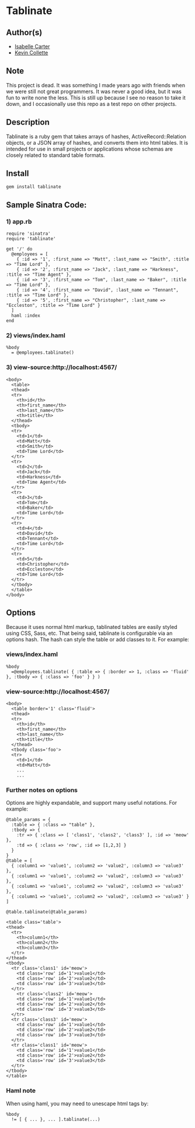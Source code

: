 # Tablinate

## Author(s)

* [Isabelle Carter](http://github.com/ibnc)
* [Kevin Collette](http://github.com/collettiquette)

## Note

This project is dead. It was something I made years ago with friends when we were still not great programmers. It was never a good idea, but it was fun to write none the less. This is still up because I see no reason to take it down, and I occasionally use this repo as a test repo on other projects.

## Description

Tablinate is a ruby gem that takes arrays of hashes, ActiveRecord::Relation objects, or a JSON array of hashes, and converts them into html tables. It is intended for use in small projects or applications whose schemas are closely related to standard table formats.

## Install

    gem install tablinate

## Sample Sinatra Code:

### 1) app.rb

    require 'sinatra'
    require 'tablinate'

    get '/' do
      @employees = [
        { :id => '1', :first_name => "Matt", :last_name => "Smith", :title => "Time Lord" },
        { :id => '2', :first_name => "Jack", :last_name => "Harkness", :title => "Time Agent" },
        { :id => '3', :first_name => "Tom", :last_name => "Baker", :title => "Time Lord" },
        { :id => '4', :first_name => "David", :last_name => "Tennant", :title => "Time Lord" },
        { :id => '5', :first_name => "Christopher", :last_name => "Eccleston", :title => "Time Lord" }
      ]
      haml :index
    end

### 2) views/index.haml

    %body
      = @employees.tablinate()

### 3) view-source:http://localhost:4567/

    <body>
      <table>
      <thead>
      <tr>
        <th>id</th>
        <th>first_name</th>
        <th>last_name</th>
        <th>title</th>
      </thead>
      <tbody>
      <tr>
        <td>1</td>
        <td>Matt</td>
        <td>Smith</td>
        <td>Time Lord</td>
      </tr>
      <tr>
        <td>2</td>
        <td>Jack</td>
        <td>Harkness</td>
        <td>Time Agent</td>
      </tr>
      <tr>
        <td>3</td>
        <td>Tom</td>
        <td>Baker</td>
        <td>Time Lord</td>
      </tr>
      <tr>
        <td>4</td>
        <td>David</td>
        <td>Tennant</td>
        <td>Time Lord</td>
      </tr>
      <tr>
        <td>5</td>
        <td>Christopher</td>
        <td>Eccleston</td>
        <td>Time Lord</td>
      </tr>
      </tbody>
      </table>
    </body>

## Options

Because it uses normal html markup, tablinated tables are easily styled using CSS, Sass, etc. That being said, tablinate is configurable via an options hash. The hash can style the table or add classes to it. For example:

### views/index.haml

    %body
      =@employees.tablinate( { :table => { :border => 1, :class => 'fluid' }, :tbody => { :class => 'foo' } } )

### view-source:http://localhost:4567/

    <body>
      <table border='1' class='fluid'>
      <thead>
      <tr>
        <th>id</th>
        <th>first_name</th>
        <th>last_name</th>
        <th>title</th>
      </thead>
      <tbody class='foo'>
      <tr>
        <td>1</td>
        <td>Matt</td>
        ...
        ...
### Further notes on options

Options are highly expandable, and support many useful notations. For example:

    @table_params = {
      :table => { :class => "table" },
      :tbody => {
        :tr => { :class => [ 'class1', 'class2', 'class3' ], :id => 'meow' },
        :td => { :class => 'row', :id => [1,2,3] }
      }
    }
    @table = [
      { :column1 => 'value1', :column2 => 'value2', :column3 => 'value3' },
      { :column1 => 'value1', :column2 => 'value2', :column3 => 'value3' },
      { :column1 => 'value1', :column2 => 'value2', :column3 => 'value3' },
      { :column1 => 'value1', :column2 => 'value2', :column3 => 'value3' }
    ]

    @table.tablinate(@table_params)

    <table class='table'>
    <thead>
      <tr>
        <th>column1</th>
        <th>column2</th>
        <th>column3</th>
      </tr>
    </thead>
    <tbody>
      <tr class='class1' id='meow'>
        <td class='row' id='1'>value1</td>
        <td class='row' id='2'>value2</td>
        <td class='row' id='3'>value3</td>
      </tr>
        <tr class='class2' id='meow'>
        <td class='row' id='1'>value1</td>
        <td class='row' id='2'>value2</td>
        <td class='row' id='3'>value3</td>
      </tr>
      <tr class='class3' id='meow'>
        <td class='row' id='1'>value1</td>
        <td class='row' id='2'>value2</td>
        <td class='row' id='3'>value3</td>
      </tr>
      <tr class='class1' id='meow'>
        <td class='row' id='1'>value1</td>
        <td class='row' id='2'>value2</td>
        <td class='row' id='3'>value3</td>
      </tr>
    </tbody>
    </table>
### Haml note

When using haml, you may need to unescape html tags by:

    %body
      != [ { ... }, ... ].tablinate(...)
